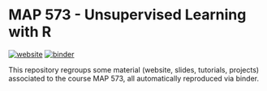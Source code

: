 
# MAP 573 - Unsupervised Learning with R

[![website](https://github.com/jchiquet/MAP573/workflows/website/badge.svg)](https://jchiquet.github.io/MAP573)
[![binder](https://github.com/jchiquet/MAP573/workflows/binder/badge.svg)](https://mybinder.org/v2/gh/jchiquet/MAP573/master?urlpath=rstudio)

This repository regroups some material (website, slides, tutorials, projects) associated to the course MAP 573, all automatically reproduced via binder.
